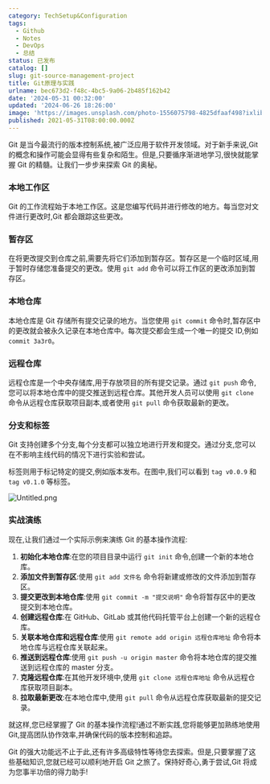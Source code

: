 ```yaml
---
category: TechSetup&Configuration
tags:
  - Github
  - Notes
  - DevOps
  - 总结
status: 已发布
catalog: []
slug: git-source-management-project
title: Git原理与实践
urlname: bec673d2-f48c-4bc5-9a06-2b485f162b42
date: '2024-05-31 00:32:00'
updated: '2024-06-26 18:26:00'
image: 'https://images.unsplash.com/photo-1556075798-4825dfaaf498?ixlib=rb-4.0.3&q=85&fm=jpg&crop=entropy&cs=srgb'
published: 2021-05-31T08:00:00.000Z
---
```


Git 是当今最流行的版本控制系统,被广泛应用于软件开发领域。对于新手来说,Git 的概念和操作可能会显得有些复杂和陌生。但是,只要循序渐进地学习,很快就能掌握 Git 的精髓。让我们一步步来探索 Git 的奥秘。


### 本地工作区


Git 的工作流程始于本地工作区。这是您编写代码并进行修改的地方。每当您对文件进行更改时,Git 都会跟踪这些更改。


### 暂存区


在将更改提交到仓库之前,需要先将它们添加到暂存区。暂存区是一个临时区域,用于暂时存储您准备提交的更改。使用 `git add` 命令可以将工作区的更改添加到暂存区。


### 本地仓库


本地仓库是 Git 存储所有提交记录的地方。当您使用 `git commit` 命令时,暂存区中的更改就会被永久记录在本地仓库中。每次提交都会生成一个唯一的提交 ID,例如 `commit 3a3r0`。


### 远程仓库


远程仓库是一个中央存储库,用于存放项目的所有提交记录。通过 `git push` 命令,您可以将本地仓库中的提交推送到远程仓库。其他开发人员可以使用 `git clone` 命令从远程仓库获取项目副本,或者使用 `git pull` 命令获取最新的更改。


### 分支和标签


Git 支持创建多个分支,每个分支都可以独立地进行开发和提交。通过分支,您可以在不影响主线代码的情况下进行实验和尝试。


标签则用于标记特定的提交,例如版本发布。在图中,我们可以看到 `tag v0.0.9` 和 `tag v0.1.0` 等标签。


![Untitled.png](https://prod-files-secure.s3.us-west-2.amazonaws.com/5d24fe63-e567-4804-86f9-9fdc62e13082/77b77e01-3aab-4add-bdbd-7f489727861d/Untitled.png?X-Amz-Algorithm=AWS4-HMAC-SHA256&X-Amz-Content-Sha256=UNSIGNED-PAYLOAD&X-Amz-Credential=ASIAZI2LB466WOXLEANU%2F20250312%2Fus-west-2%2Fs3%2Faws4_request&X-Amz-Date=20250312T053808Z&X-Amz-Expires=3600&X-Amz-Security-Token=IQoJb3JpZ2luX2VjEG4aCXVzLXdlc3QtMiJHMEUCIQDhORJ0QcvJ1QQPUfF5gBCtCIt4Ico1aks0VUBFblEztwIgCJGRzFiK6xZd38x5ExdjScUdDRsukMG%2Ftnbrf00Uo9gqiAQIt%2F%2F%2F%2F%2F%2F%2F%2F%2F%2F%2FARAAGgw2Mzc0MjMxODM4MDUiDF9TDidnZer8Qk8E5CrcA6EdHTHKKC3nUq47Jd86tvj9cHu0%2FdiGu%2FHxvnnHr6QHCmee3J4IbQq0enYGNBRR0jmOd4Z8Lk4RCaW2QWLSb7SotMwRGGPPcNn5GWHHdeVBJ5crbldK%2FMIOIPG6KNHqUcAmjCeBSZISRsrfZIKHaiThSYzKhSiGhSuvYwyDysMWdNbIh4T21HjP9R4SAUotbGFSgg3UymZ4ZB9Y0BM8z%2FarPskB5cF1DQ%2Bl2lnBlb%2BdNqLdUSTcurk0LfhB%2Bx%2FeTTf6Yh1WHvl8AgqCT7xCXNtxs3POsaM4VAWteWDWD%2BsK2yAYvI7Byicd1nB8EA5qVzOJE0epTPQBwoD32GDm1XjDwzKVY5NR3VMpSfGlciXalydNn4ssiXF%2BTCCGxuZxJSKMe4IR%2B7Ku8ogHaoSKFRhZwc9b7fM1LmzmXlXnfO3R38dPMGWUDTWN09mYM2UWq7oLM9wxWR0vKeq86%2BC8gcqnRvsab1hnbCkFOmLNos2nAW5McmPHNe0Cb%2FAkXL8i%2FaCvRzqEwhtF4Eoa0HWatyUtnr%2FCtW0mXTlsGwjHsfEp60BYUIhFGbXpTkZKcXxaRqnlR%2BxYMi%2FtyfWEsM2Z8YtQwyC3lTG%2FTcpubOEmTjFn7lqbl79nnOVON2%2FIMJe5xL4GOqUBLf4mfJrcWIdHyDn1oFkHPBTF3ZRBkwdj6FiCoCuOl0aPQCldKL3qLk2wuE91EWe6DJYNICxyBlXYhUtgKYJ3RC1wA78II%2BAiRSXs51th36fuTR3PaEjVB%2BaTlHEMSGeUWM0HODX8wLfXrOViYDY%2BH6S7fzg%2FjPz7D04Wsg%2FwU3%2F2XtV3GC3jEKxmSYIeu5YvHDO2lDeOuyGCKmrvc2MIcmo2WKvc&X-Amz-Signature=1ccfe3f7e9ce11ee7d7a9a3c079adccd1b50c1ac1d2ce8708e9c24427aabc2a3&X-Amz-SignedHeaders=host&x-id=GetObject)


### 实战演练


现在,让我们通过一个实际示例来演练 Git 的基本操作流程:

1. **初始化本地仓库**:在您的项目目录中运行 `git init` 命令,创建一个新的本地仓库。
2. **添加文件到暂存区**:使用 `git add 文件名` 命令将新建或修改的文件添加到暂存区。
3. **提交更改到本地仓库**:使用 `git commit -m "提交说明"` 命令将暂存区中的更改提交到本地仓库。
4. **创建远程仓库**:在 GitHub、GitLab 或其他代码托管平台上创建一个新的远程仓库。
5. **关联本地仓库和远程仓库**:使用 `git remote add origin 远程仓库地址` 命令将本地仓库与远程仓库关联起来。
6. **推送到远程仓库**:使用 `git push -u origin master` 命令将本地仓库的提交推送到远程仓库的 master 分支。
7. **克隆远程仓库**:在其他开发环境中,使用 `git clone 远程仓库地址` 命令从远程仓库获取项目副本。
8. **拉取最新更改**:在本地仓库中,使用 `git pull` 命令从远程仓库获取最新的提交记录。

就这样,您已经掌握了 Git 的基本操作流程!通过不断实践,您将能够更加熟练地使用 Git,提高团队协作效率,并确保代码的版本控制和追踪。


Git 的强大功能远不止于此,还有许多高级特性等待您去探索。但是,只要掌握了这些基础知识,您就已经可以顺利地开启 Git 之旅了。保持好奇心,勇于尝试,Git 将成为您事半功倍的得力助手!

